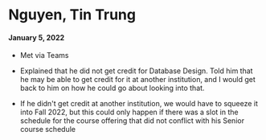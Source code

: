 # Nguyen, Tin Trung

#### January 5, 2022

* Met via Teams

* Explained that he did not get credit for Database Design.  Told him that he may be able to get credit for it at another institution, and I would get back to him on how he could go about looking into that.

* If he didn't get credit at another institution, we would have to squeeze it into Fall 2022, but this could only happen if there was a slot in the schedule for the course offering that did not conflict with his Senior course schedule

  

  